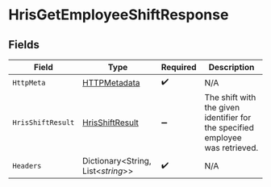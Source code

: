 # HrisGetEmployeeShiftResponse


## Fields

| Field                                                                         | Type                                                                          | Required                                                                      | Description                                                                   |
| ----------------------------------------------------------------------------- | ----------------------------------------------------------------------------- | ----------------------------------------------------------------------------- | ----------------------------------------------------------------------------- |
| `HttpMeta`                                                                    | [HTTPMetadata](../../Models/Components/HTTPMetadata.md)                       | :heavy_check_mark:                                                            | N/A                                                                           |
| `HrisShiftResult`                                                             | [HrisShiftResult](../../Models/Components/HrisShiftResult.md)                 | :heavy_minus_sign:                                                            | The shift with the given identifier for the specified employee was retrieved. |
| `Headers`                                                                     | Dictionary<String, List<*string*>>                                            | :heavy_check_mark:                                                            | N/A                                                                           |